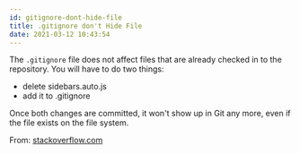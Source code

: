 ```yaml
---
id: gitignore-dont-hide-file
title: .gitignore don't Hide File
date: 2021-03-12 10:43:54
---
```


The `.gitignore` file does not affect files that are already checked in to the repository. You will have to do two things:

- delete sidebars.auto.js
- add it to .gitignore

Once both changes are committed, it won't show up in Git any more, even if the file exists on the file system.

From: <a href='https://stackoverflow.com/questions/31126210/gitignore-does-not-hide-itself-and-doesnot-hide-a-file' class='external'>stackoverflow.com</a>

